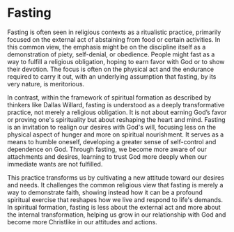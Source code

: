 # Fasting

Fasting is often seen in religious contexts as a ritualistic practice, primarily focused on the external act of
abstaining from food or certain activities. In this common view, the emphasis might be on the discipline itself as a
demonstration of piety, self-denial, or obedience. People might fast as a way to fulfill a religious obligation, hoping
to earn favor with God or to show their devotion. The focus is often on the physical act and the endurance required to
carry it out, with an underlying assumption that fasting, by its very nature, is meritorious.

In contrast, within the framework of spiritual formation as described by thinkers like Dallas Willard, fasting is
understood as a deeply transformative practice, not merely a religious obligation. It is not about earning God’s favor
or proving one's spirituality but about reshaping the heart and mind. Fasting is an invitation to realign our desires
with God's will, focusing less on the physical aspect of hunger and more on spiritual nourishment. It serves as a means
to humble oneself, developing a greater sense of self-control and dependence on God. Through fasting, we become more
aware of our attachments and desires, learning to trust God more deeply when our immediate wants are not fulfilled.

This practice transforms us by cultivating a new attitude toward our desires and needs. It challenges the common
religious view that fasting is merely a way to demonstrate faith, showing instead how it can be a profound spiritual
exercise that reshapes how we live and respond to life's demands. In spiritual formation, fasting is less about the
external act and more about the internal transformation, helping us grow in our relationship with God and become more
Christlike in our attitudes and actions.

